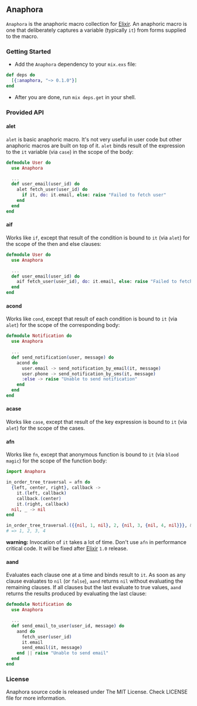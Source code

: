 ## Anaphora

`Anaphora` is the anaphoric macro collection for [Elixir](https://github.com/elixir-lang/elixir/). An anaphoric macro is one that deliberately captures a variable (typically `it`) from forms supplied to the macro.

### Getting Started

 - Add the `Anaphora` dependency to your `mix.exs` file:

```elixir
def deps do
  [{:anaphora, "~> 0.1.0"}]
end
```

 - After you are done, run `mix deps.get` in your shell.

### Provided API

#### alet

`alet` is basic anaphoric macro. It's not very useful in user code but other anaphoric macros are built on top of it. `alet` binds result of the expression to the `it` variable (via `case`) in the scope of the body:

```elixir
defmodule User do
  use Anaphora

  ...
  def user_email(user_id) do
    alet fetch_user(user_id) do
      if it, do: it.email, else: raise "Failed to fetch user"
    end
  end
end
```

#### aif

Works like `if`, except that result of the condition is bound to `it` (via `alet`) for the scope of the then and else clauses:

```elixir
defmodule User do
  use Anaphora

  ...
  def user_email(user_id) do
    aif fetch_user(user_id), do: it.email, else: raise "Failed to fetch user"
  end
end
```

#### acond

Works like `cond`, except that result of each condition is bound to `it` (via `alet`) for the scope of the corresponding body:

```elixir
defmodule Notification do
  use Anaphora

  ...
  def send_notification(user, message) do
    acond do
      user.email -> send_notification_by_email(it, message)
      user.phone -> send_notification_by_sms(it, message)
      :else -> raise "Unable to send notification"
    end
  end
end
```

#### acase

Works like `case`, except that result of the key expression is bound to `it` (via `alet`) for the  scope of the cases.

#### afn

Works like `fn`, except that anonymous function is bound to `it` (via `blood magic`) for the scope of the function  body:

```elixir
import Anaphora

in_order_tree_traversal = afn do
  {left, center, right}, callback ->
    it.(left, callback)
    callback.(center)
    it.(right, callback)
  nil, _ -> nil
end

in_order_tree_traversal.({{nil, 1, nil}, 2, {nil, 3, {nil, 4, nil}}}, &IO.puts/1)
# => 1, 2, 3, 4
```

**warning:** Invocation of `it` takes a lot of time. Don't use `afn` in performance critical code. It will be fixed after [Elixir](https://github.com/elixir-lang/elixir/) `1.0` release.

#### aand

Evaluates each clause one at a time and binds result to `it`. As soon as any clause evaluates to `nil` (or `false`), `aand` returns `nil` without evaluating the remaining clauses. If all clauses but the last evaluate to true values, `aand` returns the results produced by evaluating the last clause:

```elixir
defmodule Notification do
  use Anaphora

  ...
  def send_email_to_user(user_id, message) do
    aand do
      fetch_user(user_id)
      it.email
      send_email(it, message)
    end || raise "Unable to send email"
  end
end
```

### License

Anaphora source code is released under The MIT License. Check LICENSE file for more information.
